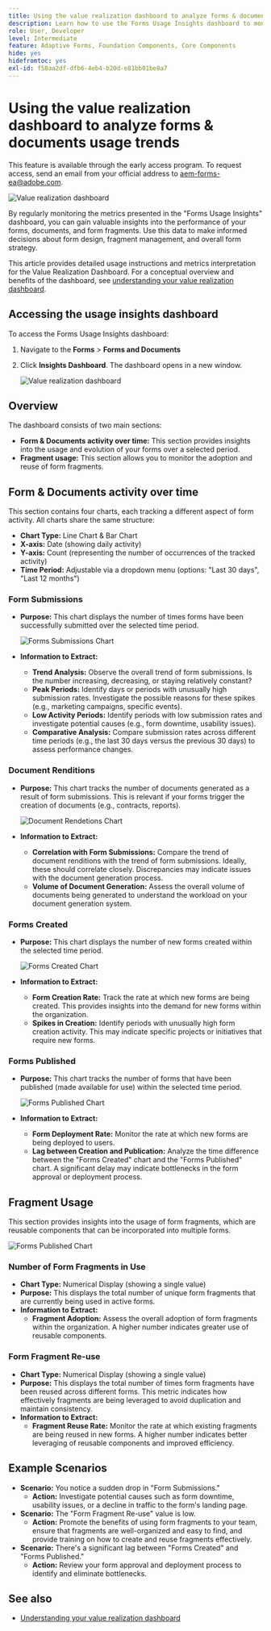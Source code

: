 ```yaml
---
title: Using the value realization dashboard to analyze forms & documents usage trends
description: Learn how to use the Forms Usage Insights dashboard to monitor and understand the performance of your forms and form fragments.
role: User, Developer
level: Intermediate
feature: Adaptive Forms, Foundation Components, Core Components
hide: yes
hidefromtoc: yes
exl-id: f58aa2df-dfb6-4eb4-b20d-e81bb01be8a7
---
```

# Using the value realization dashboard to analyze forms & documents usage trends

<span class="preview"> This feature is available through the early access program. To request access, send an email from your official address to aem-forms-ea@adobe.com. <span>

![Value realization dashboard](/help/edge/docs/forms/universal-editor/assets/forms-insights-banner.svg)


By regularly monitoring the metrics presented in the "Forms Usage Insights" dashboard, you can gain valuable insights into the performance of your forms, documents, and form fragments. Use this data to make informed decisions about form design, fragment management, and overall form strategy.

This article provides detailed usage instructions and metrics interpretation for the Value Realization Dashboard. For a conceptual overview and benefits of the dashboard, see [understanding your value realization dashboard](/help/forms/aem-forms-value-realization-dashboard.md).


## Accessing the usage insights dashboard

To access the Forms Usage Insights dashboard:

1. Navigate to the **Forms** > **Forms and Documents** 
1. Click **Insights Dashboard**. The dashboard opens in a new window. 

    ![Value realization dashboard](/help/forms/assets/forms-usage-insights.png)

## Overview

The dashboard consists of two main sections:

- **Form & Documents activity over time:** This section provides insights into the usage and evolution of your forms over a selected period.
- **Fragment usage:** This section allows you to monitor the adoption and reuse of form fragments.

## Form & Documents activity over time

This section contains four charts, each tracking a different aspect of form activity. All charts share the same structure:

- **Chart Type:** Line Chart & Bar Chart
- **X-axis:** Date (showing daily activity)
- **Y-axis:** Count (representing the number of occurrences of the tracked activity)
- **Time Period:** Adjustable via a dropdown menu (options: "Last 30 days", "Last 12 months")




### Form Submissions

- **Purpose:** This chart displays the number of times forms have been successfully submitted over the selected time period.

    ![Forms Submissions Chart](/help/forms/assets/forms-submissions-vr-dashboard-form-insights.png)
- **Information to Extract:**
    - **Trend Analysis:** Observe the overall trend of form submissions. Is the number increasing, decreasing, or staying relatively constant?
    - **Peak Periods:** Identify days or periods with unusually high submission rates. Investigate the possible reasons for these spikes (e.g., marketing campaigns, specific events).
    - **Low Activity Periods:** Identify periods with low submission rates and investigate potential causes (e.g., form downtime, usability issues).
    - **Comparative Analysis:** Compare submission rates across different time periods (e.g., the last 30 days versus the previous 30 days) to assess performance changes.

### Document Renditions

- **Purpose:** This chart tracks the number of documents generated as a result of form submissions. This is relevant if your forms trigger the creation of documents (e.g., contracts, reports).

    ![Document Rendetions Chart](/help/forms/assets/document-rendetions-vr-dashboard-form-insights.png)


- **Information to Extract:**
    - **Correlation with Form Submissions:** Compare the trend of document renditions with the trend of form submissions. Ideally, these should correlate closely. Discrepancies may indicate issues with the document generation process.
    - **Volume of Document Generation:** Assess the overall volume of documents being generated to understand the workload on your document generation system.

### Forms Created


- **Purpose:** This chart displays the number of new forms created within the selected time period.

    ![Forms Created Chart](/help/forms/assets/forms-created-vr-dashboard-form-insights.png)

- **Information to Extract:**
    - **Form Creation Rate:** Track the rate at which new forms are being created. This provides insights into the demand for new forms within the organization.
    - **Spikes in Creation:** Identify periods with unusually high form creation activity. This may indicate specific projects or initiatives that require new forms.

### Forms Published

- **Purpose:** This chart tracks the number of forms that have been published (made available for use) within the selected time period.

    ![Forms Published Chart](/help/forms/assets/forms-publish-vr-dashboard-form-insights.png)


- **Information to Extract:**
    - **Form Deployment Rate:** Monitor the rate at which new forms are being deployed to users.
    - **Lag between Creation and Publication:** Analyze the time difference between the "Forms Created" chart and the "Forms Published" chart. A significant delay may indicate bottlenecks in the form approval or deployment process.

## Fragment Usage

This section provides insights into the usage of form fragments, which are reusable components that can be incorporated into multiple forms.

![Forms Published Chart](/help/forms/assets/fragment-usage-vr-dashboard-form-insights.png)

### Number of Form Fragments in Use

- **Chart Type:** Numerical Display (showing a single value)
- **Purpose:** This displays the total number of unique form fragments that are currently being used in active forms.
- **Information to Extract:**
    - **Fragment Adoption:** Assess the overall adoption of form fragments within the organization. A higher number indicates greater use of reusable components.

### Form Fragment Re-use

- **Chart Type:** Numerical Display (showing a single value)
- **Purpose:** This displays the total number of times form fragments have been reused across different forms. This metric indicates how effectively fragments are being leveraged to avoid duplication and maintain consistency.
- **Information to Extract:**
    - **Fragment Reuse Rate:** Monitor the rate at which existing fragments are being reused in new forms. A higher number indicates better leveraging of reusable components and improved efficiency.

## Example Scenarios

- **Scenario:** You notice a sudden drop in "Form Submissions."
    - **Action:** Investigate potential causes such as form downtime, usability issues, or a decline in traffic to the form's landing page.
- **Scenario:** The "Form Fragment Re-use" value is low.
    - **Action:** Promote the benefits of using form fragments to your team, ensure that fragments are well-organized and easy to find, and provide training on how to create and reuse fragments effectively.
- **Scenario:** There's a significant lag between "Forms Created" and "Forms Published."
    - **Action:** Review your form approval and deployment process to identify and eliminate bottlenecks.



## See also

- [Understanding your value realization dashboard](/help/forms/aem-forms-value-realization-dashboard.md)
